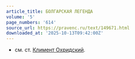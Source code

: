 ```yaml
---
article_title: БОЛГАРСКАЯ ЛЕГЕНДА
volume: '5'
page_numbers: '614'
source_url: https://pravenc.ru/text/149671.html
downloaded_at: '2025-10-13T09:42:00Z'
---
```


- см. ст. [Климент Охридский](<https://pravenc.ru/text/Климент Охридский.html>).
